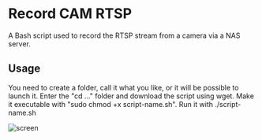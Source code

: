 
# Record CAM RTSP

A Bash script used to record the RTSP stream from a camera via a NAS server.

## Usage

You need to create a folder, call it what you like, or it will be possible to launch it.
Enter the "cd ..." folder and download the script using wget.
Make it executable with "sudo chmod +x script-name.sh".
Run it with ./script-name.sh

![screen](https://i.ibb.co/2sfnxqT/script.png)
